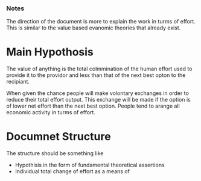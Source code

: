### Notes

The direction of the document is more to explain the work in turms of effort. This is similar to the value based 
evanomic theories that already exist. 

# Main Hypothosis

The value of anything is the total colmmination of the human effort used to provide it to the providor and less 
than that of the next best opton to the recipiant.

When given the chance people will make volontary exchanges in order to reduce their total effort output. This 
exchange will be made if the option is of lower net effort than the next best option. 
People tend to arange all economic activity in turms of effort. 


# Documnet Structure

The structure should be something like
* Hypothisis in the form of fundamental theoretical assertions 
* Individual total change of effort as a means of 

